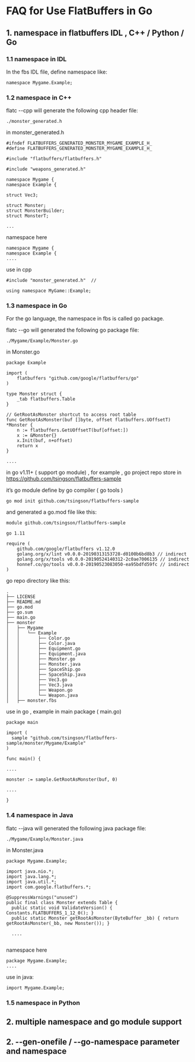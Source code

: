 # FAQ for Use FlatBuffers in Go

## 1. namespace in flatbuffers IDL ,  C++ / Python / Go

### 1.1 namespace in IDL

In the fbs IDL file, define namespace like:

```
namespace Mygame.Example;
```
### 1.2 namespace in C++



flatc --cpp will generate the following cpp header file:

```
./monster_generated.h
```

in monster_generated.h

```
#ifndef FLATBUFFERS_GENERATED_MONSTER_MYGAME_EXAMPLE_H_
#define FLATBUFFERS_GENERATED_MONSTER_MYGAME_EXAMPLE_H_

#include "flatbuffers/flatbuffers.h"

#include "weapons_generated.h"

namespace Mygame {
namespace Example {

struct Vec3;

struct Monster;
struct MonsterBuilder;
struct MonsterT;

...

```

namespace here

```
namespace Mygame {
namespace Example {
....
```

use in cpp

```
#include "monster_generated.h"  //  

using namespace MyGame::Example;
```



### 1.3 namespace in Go

For the go language, the namespace in fbs is called go package.

 flatc --go will generated the following go package file:

````.
./Mygame/Example/Monster.go
````
in Monster.go 
```
package Example

import (
	flatbuffers "github.com/google/flatbuffers/go"
)

type Monster struct {
	_tab flatbuffers.Table
}

// GetRootAsMonster shortcut to access root table
func GetRootAsMonster(buf []byte, offset flatbuffers.UOffsetT) *Monster {
	n := flatbuffers.GetUOffsetT(buf[offset:])
	x := &Monster{}
	x.Init(buf, n+offset)
	return x
}

....

```



in go v1.11+ ( support go module) , for example , go project repo store in https://github.com/tsingson/flatbuffers-sample

it’s go module define by go compiler ( go tools ) 

```
go mod init github.com/tsingson/flatbuffers-sample
```

and generated a go.mod file  like this:

```
module github.com/tsingson/flatbuffers-sample

go 1.11

require (
	github.com/google/flatbuffers v1.12.0
	golang.org/x/lint v0.0.0-20190313153728-d0100b6bd8b3 // indirect
	golang.org/x/tools v0.0.0-20190524140312-2c0ae7006135 // indirect
	honnef.co/go/tools v0.0.0-20190523083050-ea95bdfd59fc // indirect
)
```



go  repo directory like this:

```
.
├── LICENSE
├── README.md
├── go.mod
├── go.sum
├── main.go
├── monster
│   ├── Mygame
│   │   └── Example
│   │       ├── Color.go
│   │       ├── Color.java
│   │       ├── Equipment.go
│   │       ├── Equipment.java
│   │       ├── Monster.go
│   │       ├── Monster.java
│   │       ├── SpaceShip.go
│   │       ├── SpaceShip.java
│   │       ├── Vec3.go
│   │       ├── Vec3.java
│   │       ├── Weapon.go
│   │       └── Weapon.java
│   ├── monster.fbs
```



use in go , example in main package ( main.go)

```
package main

import (
  sample "github.com/tsingson/flatbuffers-sample/monster/Mygame/Example"
)

func main() {

....

monster := sample.GetRootAsMonster(buf, 0)

....

}

```



### 1.4 namespace in Java



flatc --java  will generated the following java package file:

```
./Mygame/Example/Monster.java
```

in Monster.java

```
package Mygame.Example;

import java.nio.*;
import java.lang.*;
import java.util.*;
import com.google.flatbuffers.*;

@SuppressWarnings("unused")
public final class Monster extends Table {
  public static void ValidateVersion() { Constants.FLATBUFFERS_1_12_0(); }
  public static Monster getRootAsMonster(ByteBuffer _bb) { return getRootAsMonster(_bb, new Monster()); }
  
  ....
  
```

namespace here

```
package Mygame.Example;
....
```

use in java:

```
import Mygame.Example;
```




### 1.5 namespace in Python











## 2. multiple namespace and go module support

## 2. --gen-onefile / --go-namespace parameter and namespace

